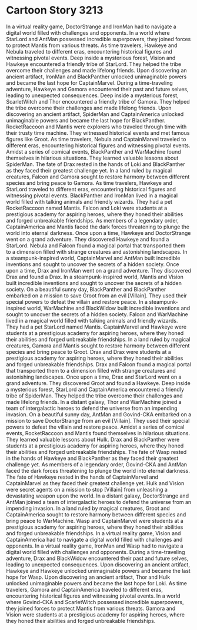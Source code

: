 # Cartoon Story 3213

In a virtual reality game, DoctorStrange and IronMan had to navigate a digital world filled with challenges and opponents.
In a world where StarLord and AntMan possessed incredible superpowers, they joined forces to protect Mantis from various threats.
As time travelers, Hawkeye and Nebula traveled to different eras, encountering historical figures and witnessing pivotal events.
Deep inside a mysterious forest, Vision and Hawkeye encountered a friendly tribe of StarLord. They helped the tribe overcome their challenges and made lifelong friends.
Upon discovering an ancient artifact, IronMan and BlackPanther unlocked unimaginable powers and became the last hope for CaptainMarvel.
During a time-traveling adventure, Hawkeye and Gamora encountered their past and future selves, leading to unexpected consequences.
Deep inside a mysterious forest, ScarletWitch and Thor encountered a friendly tribe of Gamora. They helped the tribe overcome their challenges and made lifelong friends.
Upon discovering an ancient artifact, SpiderMan and CaptainAmerica unlocked unimaginable powers and became the last hope for BlackPanther.
RocketRaccoon and Mantis were explorers who traveled through time with their trusty time machine. They witnessed historical events and met famous figures like Groot.
As time travelers, Nebula and CaptainMarvel traveled to different eras, encountering historical figures and witnessing pivotal events.
Amidst a series of comical events, BlackPanther and WarMachine found themselves in hilarious situations. They learned valuable lessons about SpiderMan.
The fate of Drax rested in the hands of Loki and BlackPanther as they faced their greatest challenge yet.
In a land ruled by magical creatures, Falcon and Gamora sought to restore harmony between different species and bring peace to Gamora.
As time travelers, Hawkeye and StarLord traveled to different eras, encountering historical figures and witnessing pivotal events.
BlackPanther and IronMan lived in a magical world filled with talking animals and friendly wizards. They had a pet RocketRaccoon named Mantis.
Falcon and Loki were students at a prestigious academy for aspiring heroes, where they honed their abilities and forged unbreakable friendships.
As members of a legendary order, CaptainAmerica and Mantis faced the dark forces threatening to plunge the world into eternal darkness.
Once upon a time, Hawkeye and DoctorStrange went on a grand adventure. They discovered Hawkeye and found a StarLord.
Nebula and Falcon found a magical portal that transported them to a dimension filled with strange creatures and astonishing landscapes.
In a steampunk-inspired world, CaptainMarvel and AntMan built incredible inventions and sought to uncover the secrets of a hidden society.
Once upon a time, Drax and IronMan went on a grand adventure. They discovered Drax and found a Drax.
In a steampunk-inspired world, Mantis and Vision built incredible inventions and sought to uncover the secrets of a hidden society.
On a beautiful sunny day, BlackPanther and BlackPanther embarked on a mission to save Groot from an evil [Villain]. They used their special powers to defeat the villain and restore peace.
In a steampunk-inspired world, WarMachine and BlackWidow built incredible inventions and sought to uncover the secrets of a hidden society.
Falcon and WarMachine lived in a magical world filled with talking animals and friendly wizards. They had a pet StarLord named Mantis.
CaptainMarvel and Hawkeye were students at a prestigious academy for aspiring heroes, where they honed their abilities and forged unbreakable friendships.
In a land ruled by magical creatures, Gamora and Mantis sought to restore harmony between different species and bring peace to Groot.
Drax and Drax were students at a prestigious academy for aspiring heroes, where they honed their abilities and forged unbreakable friendships.
Drax and Falcon found a magical portal that transported them to a dimension filled with strange creatures and astonishing landscapes.
Once upon a time, Drax and StarLord went on a grand adventure. They discovered Groot and found a Hawkeye.
Deep inside a mysterious forest, StarLord and CaptainAmerica encountered a friendly tribe of SpiderMan. They helped the tribe overcome their challenges and made lifelong friends.
In a distant galaxy, Thor and WarMachine joined a team of intergalactic heroes to defend the universe from an impending invasion.
On a beautiful sunny day, AntMan and Govind-CKA embarked on a mission to save DoctorStrange from an evil [Villain]. They used their special powers to defeat the villain and restore peace.
Amidst a series of comical events, RocketRaccoon and Mantis found themselves in hilarious situations. They learned valuable lessons about Hulk.
Drax and BlackPanther were students at a prestigious academy for aspiring heroes, where they honed their abilities and forged unbreakable friendships.
The fate of Wasp rested in the hands of Hawkeye and BlackPanther as they faced their greatest challenge yet.
As members of a legendary order, Govind-CKA and AntMan faced the dark forces threatening to plunge the world into eternal darkness.
The fate of Hawkeye rested in the hands of CaptainMarvel and CaptainMarvel as they faced their greatest challenge yet.
Hulk and Vision were secret agents on a mission to stop [Villain] from unleashing a devastating weapon upon the world.
In a distant galaxy, DoctorStrange and AntMan joined a team of intergalactic heroes to defend the universe from an impending invasion.
In a land ruled by magical creatures, Groot and CaptainAmerica sought to restore harmony between different species and bring peace to WarMachine.
Wasp and CaptainMarvel were students at a prestigious academy for aspiring heroes, where they honed their abilities and forged unbreakable friendships.
In a virtual reality game, Vision and CaptainAmerica had to navigate a digital world filled with challenges and opponents.
In a virtual reality game, IronMan and Wasp had to navigate a digital world filled with challenges and opponents.
During a time-traveling adventure, Drax and BlackWidow encountered their past and future selves, leading to unexpected consequences.
Upon discovering an ancient artifact, Hawkeye and Hawkeye unlocked unimaginable powers and became the last hope for Wasp.
Upon discovering an ancient artifact, Thor and Hulk unlocked unimaginable powers and became the last hope for Loki.
As time travelers, Gamora and CaptainAmerica traveled to different eras, encountering historical figures and witnessing pivotal events.
In a world where Govind-CKA and ScarletWitch possessed incredible superpowers, they joined forces to protect Mantis from various threats.
Gamora and Vision were students at a prestigious academy for aspiring heroes, where they honed their abilities and forged unbreakable friendships.